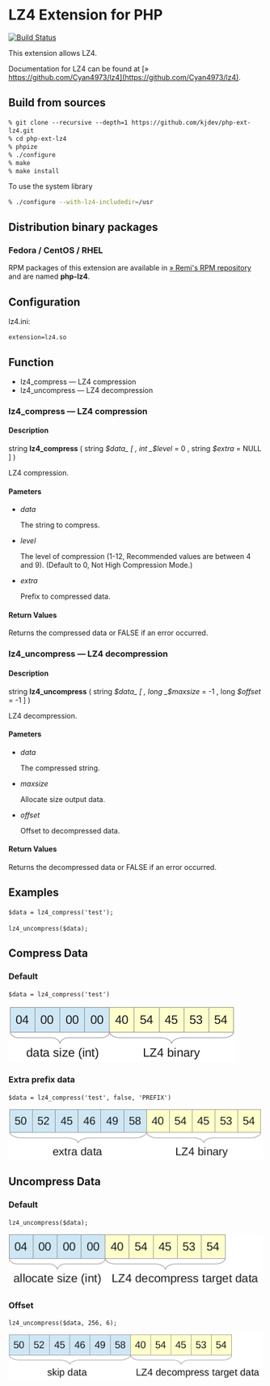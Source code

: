 # LZ4 Extension for PHP

[![Build Status](https://secure.travis-ci.org/kjdev/php-ext-lz4.png?branch=master)](http://travis-ci.org/kjdev/php-ext-lz4)

This extension allows LZ4.

Documentation for LZ4 can be found at
[» https://github.com/Cyan4973/lz4](https://github.com/Cyan4973/lz4).

## Build from sources

    % git clone --recursive --depth=1 https://github.com/kjdev/php-ext-lz4.git
    % cd php-ext-lz4
    % phpize
    % ./configure
    % make
    % make install

To use the system library

``` bash
% ./configure --with-lz4-includedir=/usr
```

## Distribution binary packages

### Fedora / CentOS / RHEL

RPM packages of this extension are available in [» Remi's RPM repository](https://rpms.remirepo.net/) and are named **php-lz4**.


## Configuration

lz4.ini:

    extension=lz4.so

## Function

* lz4\_compress — LZ4 compression
* lz4\_uncompress — LZ4 decompression

### lz4\_compress — LZ4 compression

#### Description

string **lz4\_compress** ( string _$data_ [ , int _$level_ = 0 , string _$extra_ = NULL ] )

LZ4 compression.

#### Pameters

* _data_

  The string to compress.

* _level_

  The level of compression (1-12, Recommended values are between 4 and 9).
  (Default to 0, Not High Compression Mode.)

* _extra_

  Prefix to compressed data.

#### Return Values

Returns the compressed data or FALSE if an error occurred.


### lz4\_uncompress — LZ4 decompression

#### Description

string **lz4\_uncompress** ( string _$data_ [ , long _$maxsize_ = -1 , long _$offset_ = -1 ] )

LZ4 decompression.

#### Pameters

* _data_

  The compressed string.

* _maxsize_

  Allocate size output data.

* _offset_

  Offset to decompressed data.

#### Return Values

Returns the decompressed data or FALSE if an error occurred.

## Examples

    $data = lz4_compress('test');

    lz4_uncompress($data);

## Compress Data

### Default

    $data = lz4_compress('test')

![compress-default](docs/compress-default.png)

### Extra prefix data

    $data = lz4_compress('test', false, 'PREFIX')

![compress-extra](docs/compress-extra.png)

## Uncompress Data

### Default

    lz4_uncompress($data);

![uncompress-default](docs/uncompress-default.png)

### Offset

    lz4_uncompress($data, 256, 6);

![uncompress-offset](docs/uncompress-offset.png)
